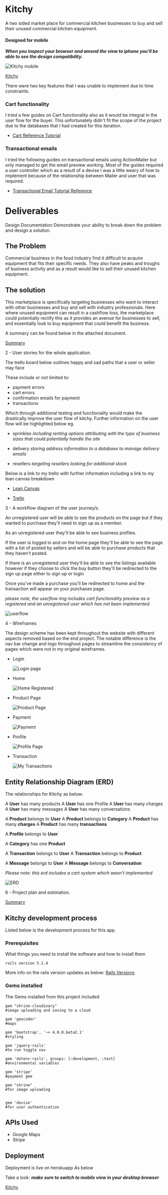 # Kitchy
A two sided market place for commercial kitchen businesses to buy and sell their unused commercial kitchen equipment.

#### Designed for mobile

***When you inspect your browser and amend the view to iphone you'll be able to see the design compatibility.***

![Kitchy mobile](https://github.com/sophiechhoeu/kitchy/blob/master/app/readme_images/kitchy.png)

[Kitchy](https://kitchy.herokuapp.com/)


There were two key features that I was unable to implement due to time constraints.


### Cart functionality
I tried a few guides on Cart functionality also as it would be integral in the user flow for the buyer. This unfortunately didn't fit the scope of the project due to the databases that I had created for this iteration.

* [Cart Reference Tutorial](https://richonrails.com/articles/building-a-shopping-cart-in-ruby-on-rails)



### Transactional emails
I tried the following guides on transactional emails using ActionMailer but only managed to get the email preview working. Most of the guides required a user controller which as a result of a devise I was a little weary of how to implement because of the relationship between Mailer and user that was required.

* [Transactional Email Tutorial Reference](https://launchschool.com/blog/handling-emails-in-rails)




# Deliverables
Design Documentation
Demonstrate your ability to break down the problem and design a solution.

## The Problem

Commercial business in the food industry find it difficult to acquire equipment that fits their specific needs. They
also have peaks and troughs of business activity and as a result would like to sell their unused kitchen equipment.

## The solution
 This marketplace is specifically targeting businesses who want to interact with other businesses and buy and sell with industry professionals. Here where unused equipment can result in a cashflow loss, the marketplace could potentially rectify this as it provides an avenue for businesses to sell, and essentially look to buy equipment that could benefit the business.

A summary can be found below in the attached document.

  [Summary](https://docs.google.com/document/d/1gx8D7Efz7i3n-roOdB3sjIzUKn0XfqJ8YgAwzn9zhFM/edit?usp=sharing)


2 - User stories for the whole application.

The trello board below outlines happy and sad paths that a user or seller may face

These include or not limited to:

* payment errors
* cart errors
* confirmation emails for payment
* transactions

Which through additional testing and functionality would make the drastically improve the user flow of kitchy. Further information on the user flow will be highlighted below eg.

 * sprinkles *including renting options attributing with the type of business sizes that could potentially handle the site*

 * delivery *storing address information to a database to manage delivery emails*  

 * resellers *targeting resellers looking for additional stock*

Below is a link to my trello with further information including a link to my lean canvas breakdown

* [Lean Canvas](https://canvanizer.com/canvas/wOtdTq4dV0qfq)

* [Trello](https://trello.com/b/WDiA8jLb/two-sided-market-place-kitchy)

3 - A workflow diagram of the user journey/s.

An unregistered user will be able to see the products on the page but if they wanted to purchase they'll need to sign up as a member.

As an unregistered user they'll be able to see business profiles.

If the user is logged in and on the home page they'll be able to see the page with a list of posted by sellers and will be able to purchase products that they haven't posted.

If there is an unregistered user they'll be able to see the listings available however if they choose to click the buy button they'll be redirected to the sign up page either to sign up or login

Once you've made a purchase you'll be redirected to home and the transaction will appear on your purchases page.

*please note, the userflow img includes cart functionality preview as a registered and an unregistered user which has not been implemented*

![userflow](https://github.com/sophiechhoeu/kitchy/blob/master/app/readme_images/kitchy_userflow.png)


4 - Wireframes

The design scheme has been kept throughout the website with different aspects removed based on the end project. The notable difference is the nav bar change and logo throughout pages to streamline the consistency of pages which were not in my original wireframes.

* Login

  ![Login page](https://github.com/sophiechhoeu/kitchy/blob/master/app/readme_images/Login_page.png)

* Home

  ![Home Registered](https://github.com/sophiechhoeu/kitchy/blob/master/app/readme_images/Home_Registered.png)

* Product Page

  ![Product Page](https://github.com/sophiechhoeu/kitchy/blob/master/app/readme_images/Product_page.png)

* Payment

  ![Payment](https://github.com/sophiechhoeu/kitchy/blob/master/app/readme_images/Payment.png)

* Profile

  ![Profile Page](https://github.com/sophiechhoeu/kitchy/blob/master/app/readme_images/Profile_page.png)

* Transaction

  ![My Transactions](https://github.com/sophiechhoeu/kitchy/blob/master/app/readme_images/My_transactions.png)


## Entity Relationship Diagram (ERD)

The relationships for Kitchy as below:

A **User** has many products
A **User** has one Profile
A **User** has many charges
A **User** has many messages
A **User** has many conversations

A **Product** belongs to **User**
A **Product** belongs to **Category**
A **Product** has many **charges**
A **Product** has many **transactions**

A **Profile** belongs to **User**

A **Category** has one **Product**

A **Transaction** belongs to **User**
A **Transaction** belongs to **Product**

A **Message** belongs to **User**
A **Message** belongs to **Conversation**

*Please note: this erd includes a cart system which wasn't implemented*

  ![ERD](https://github.com/sophiechhoeu/kitchy2/blob/deploy/app/readme_images/kitchy_erd.png)

6 - Project plan and estimation.

 [Summary](https://docs.google.com/document/d/1alcXzMWrt_aFf0b4q277ee0PeT3Ajk47e5jw1mfW8xo/edit?usp=sharing)


## Kitchy development process

Listed below is the development process for this app.

### Prerequisites

What things you need to install the software and how to install them

```
rails version 5.1.4
```

More info on the rails version updates as below:
[Rails Versions](https://rubygems.org/gems/rails/versions)

### Gems installed

The Gems installed from this project included

```
gem "shrine-cloudinary"
#image uploading and saving to a cloud

gem 'geocoder'
#maps

gem 'bootstrap', '~> 4.0.0.beta2.1'
#styling

gem 'jquery-rails'
#to run toggle nav

gem 'dotenv-rails', groups: [:development, :test]
#environmental variables

gem 'stripe'
#payment gem

gem "shrine"
#for image uploading


gem 'devise'
#for user authentication
```
## APIs Used
* Google Maps
* Stripe

## Deployment

Deployment is live on herokuapp
As below

Take a look: ***make sure to switch to mobile view in your desktop browser***

[Kitchy](https://kitchy.herokuapp.com/)
